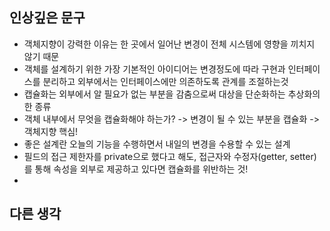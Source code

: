 ## 인상깊은 문구
- 객체지향이 강력한 이유는 한 곳에서 일어난 변경이 전체 시스템에 영향을 끼치지 않기 때문
- 객체를 설계하기 위한 가장 기본적인 아이디어는 변경정도에 따라 구현과 인터페이스를 분리하고 외부에서는 인터페이스에만 의존하도록 관계를 조절하는것
- 캡슐화는 외부에서 알 필요가 없는 부분을 감춤으로써 대상을 단순화하는 추상화의 한 종류
- 객체 내부에서 무엇을 캡슐화해야 하는가? -> 변경이 될 수 있는 부분을 캡슐화 -> 객체지향 핵심!
- 좋은 설계란 오늘의 기능을 수행하면서 내일의 변경을 수용할 수 있는 설계
- 필드의 접근 제한자를 private으로 했다고 해도, 접근자와 수정자(getter, setter)를 통해 속성을 외부로 제공하고 있다면 캡슐화를 위반하는 것!
- 

## 다른 생각
